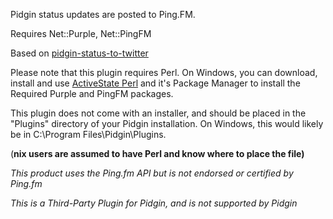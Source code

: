 Pidgin status updates are posted to Ping.FM.

Requires Net::Purple, Net::PingFM

Based on [pidgin-status-to-twitter](http://code.google.com/p/pidgin-status-to-twitter/)

Please note that this plugin requires Perl. On Windows, you can download, install and use [ActiveState Perl](http://www.activestate.com) and it's Package Manager to install the Required Purple and PingFM packages.

This plugin does not come with an installer, and should be placed in the "Plugins" directory of your Pidgin installation. On Windows, this would likely be in C:\Program Files\Pidgin\Plugins.

(**nix users are assumed to have Perl and know where to place the file)**

_This product uses the Ping.fm API but is not endorsed or certified by Ping.fm_

_This is a Third-Party Plugin for Pidgin, and is not supported by Pidgin_